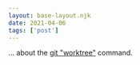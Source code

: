 ```yaml
---
layout: base-layout.njk
date: 2021-04-06
tags: ['post']
---
```


... about the [git "worktree"](https://opensource.com/article/21/4/git-worktree) command.
